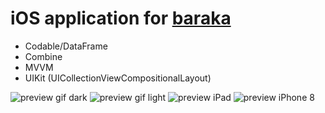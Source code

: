 # iOS application for [baraka](https://www.getbaraka.com)

- Codable/DataFrame
- Combine
- MVVM
- UIKit (UICollectionViewCompositionalLayout)

![preview gif dark](Pics/Baraka_application_iPhone_13_Pro_Max_dark.gif) ![preview gif light](Pics/Baraka_application_iPhone_13_Pro_Max.gif)
![preview iPad](Pics/Baraka_application_iPad_Pro_12.9-inch_5th_generation.gif) ![preview iPhone 8](Pics/Baraka_application_iPhone_8.gif)
